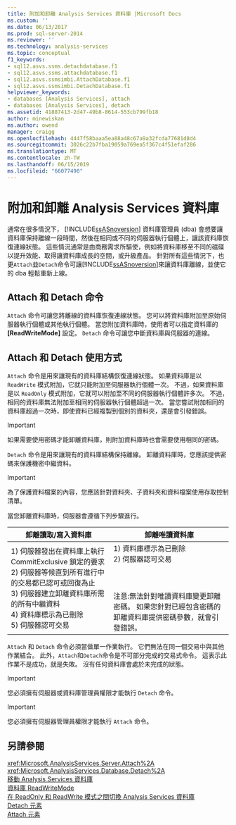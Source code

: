 ```yaml
---
title: 附加和卸離 Analysis Services 資料庫 |Microsoft Docs
ms.custom: ''
ms.date: 06/13/2017
ms.prod: sql-server-2014
ms.reviewer: ''
ms.technology: analysis-services
ms.topic: conceptual
f1_keywords:
- sql12.asvs.ssms.detachdatabase.f1
- sql12.asvs.ssms.attachdatabase.f1
- sql12.asvs.ssmsimbi.AttachDatabase.f1
- sql12.asvs.ssmsimbi.DetachDatabase.f1
helpviewer_keywords:
- databases [Analysis Services], attach
- databases [Analysis Services], detach
ms.assetid: 41887413-2d47-49b8-8614-553cb799fb18
author: minewiskan
ms.author: owend
manager: craigg
ms.openlocfilehash: 4447f58baaa5ea88a48c67a9a32fcda77681d8d4
ms.sourcegitcommit: 3026c22b7fba19059a769ea5f367c4f51efaf286
ms.translationtype: MT
ms.contentlocale: zh-TW
ms.lasthandoff: 06/15/2019
ms.locfileid: "66077490"
---
```

# <a name="attach-and-detach-analysis-services-databases"></a>附加和卸離 Analysis Services 資料庫
  通常在很多情況下， [!INCLUDE[ssASnoversion](../../includes/ssasnoversion-md.md)] 資料庫管理員 (dba) 會想要讓資料庫保持離線一段時間，然後在相同或不同的伺服器執行個體上，讓該資料庫恢復連線狀態。 這些情況通常是由商務需求所驅使，例如將資料庫移至不同的磁碟以提升效能、取得讓資料庫成長的空間，或升級產品。 針對所有這些情況下，也更`Attach`並`Detach`命令可讓[!INCLUDE[ssASnoversion](../../includes/ssasnoversion-md.md)]來讓資料庫離線，並使它的 dba 輕鬆重新上線。  
  
## <a name="attach-and-detach-commands"></a>Attach 和 Detach 命令  
 `Attach` 命令可讓您將離線的資料庫恢復連線狀態。 您可以將資料庫附加至原始伺服器執行個體或其他執行個體。 當您附加資料庫時，使用者可以指定資料庫的 **[ReadWriteMode]** 設定。 `Detach` 命令可讓您中斷資料庫與伺服器的連線。  
  
## <a name="attach-and-detach-usage"></a>Attach 和 Detach 使用方式  
 `Attach` 命令是用來讓現有的資料庫結構恢復連線狀態。 如果資料庫是以 `ReadWrite` 模式附加，它就只能附加至伺服器執行個體一次。 不過，如果資料庫是以 `ReadOnly` 模式附加，它就可以附加至不同的伺服器執行個體許多次。 不過，相同的資料庫無法附加至相同的伺服器執行個體超過一次。 當您嘗試附加相同的資料庫超過一次時，即使資料已經複製到個別的資料夾，還是會引發錯誤。  
  
> [!IMPORTANT]  
>  如果需要使用密碼才能卸離資料庫，則附加資料庫時也會需要使用相同的密碼。  
  
 `Detach` 命令是用來讓現有的資料庫結構保持離線。 卸離資料庫時，您應該提供密碼來保護機密中繼資料。  
  
> [!IMPORTANT]  
>  為了保護資料檔案的內容，您應該針對資料夾、子資料夾和資料檔案使用存取控制清單。  
  
 當您卸離資料庫時，伺服器會遵循下列步驟進行。  
  
|卸離讀取/寫入資料庫|卸離唯讀資料庫|  
|--------------------------------------|-------------------------------------|  
|1) 伺服器發出在資料庫上執行 CommitExclusive 鎖定的要求<br />2) 伺服器等候直到所有進行中的交易都已認可或回復為止<br />3) 伺服器建立卸離資料庫所需的所有中繼資料<br />4) 資料庫標示為已刪除<br />5) 伺服器認可交易|1) 資料庫標示為已刪除<br />2) 伺服器認可交易<br /><br /> <br /><br /> 注意:無法針對唯讀資料庫變更卸離密碼。 如果您針對已經包含密碼的卸離資料庫提供密碼參數，就會引發錯誤。|  
  
 `Attach` 和 `Detach` 命令必須當做單一作業執行。 它們無法在同一個交易中與其他作業結合。 此外，`Attach`和`Detach`命令是不可部分完成的交易式命令。 這表示此作業不是成功，就是失敗。 沒有任何資料庫會處於未完成的狀態。  
  
> [!IMPORTANT]  
>  您必須擁有伺服器或資料庫管理員權限才能執行 `Detach` 命令。  
  
> [!IMPORTANT]  
>  您必須擁有伺服器管理員權限才能執行 `Attach` 命令。  
  
## <a name="see-also"></a>另請參閱  
 <xref:Microsoft.AnalysisServices.Server.Attach%2A>   
 <xref:Microsoft.AnalysisServices.Database.Detach%2A>   
 [移動 Analysis Services 資料庫](move-an-analysis-services-database.md)   
 [資料庫 ReadWriteMode](database-readwritemodes.md)   
 [在 ReadOnly 和 ReadWrite 模式之間切換 Analysis Services 資料庫](switch-an-analysis-services-database-between-readonly-and-readwrite-modes.md)   
 [Detach 元素](https://docs.microsoft.com/bi-reference/xmla/xml-elements-commands/detach-element)   
 [Attach 元素](https://docs.microsoft.com/bi-reference/xmla/xml-elements-commands/attach-element)  
  
  
